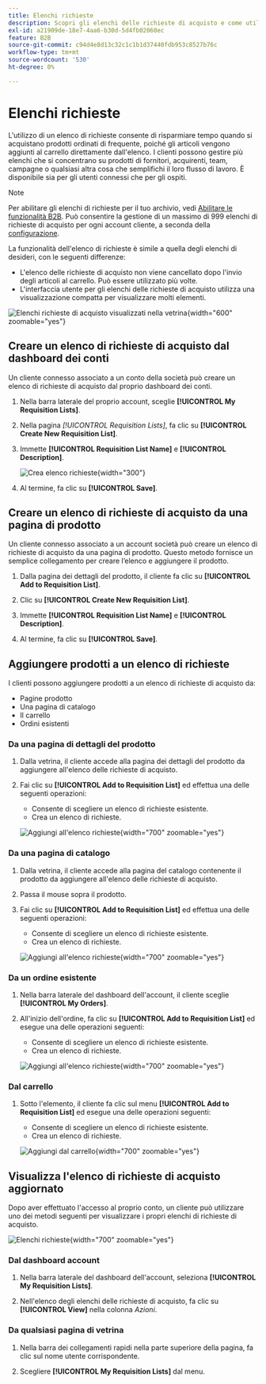 ```yaml
---
title: Elenchi richieste
description: Scopri gli elenchi delle richieste di acquisto e come utilizzarli per aggiungere facilmente i prodotti ordinati di frequente al carrello.
exl-id: a21909de-18e7-4aa6-b30d-5d4fb02060ec
feature: B2B
source-git-commit: c94d4e8d13c32c1c1b1d37440fdb953c8527b76c
workflow-type: tm+mt
source-wordcount: '530'
ht-degree: 0%

---
```


# Elenchi richieste

L&#39;utilizzo di un elenco di richieste consente di risparmiare tempo quando si acquistano prodotti ordinati di frequente, poiché gli articoli vengono aggiunti al carrello direttamente dall&#39;elenco. I clienti possono gestire più elenchi che si concentrano su prodotti di fornitori, acquirenti, team, campagne o qualsiasi altra cosa che semplifichi il loro flusso di lavoro. È disponibile sia per gli utenti connessi che per gli ospiti.

>[!NOTE]
>
>Per abilitare gli elenchi di richieste per il tuo archivio, vedi [Abilitare le funzionalità B2B](enable-basic-features.md). Può consentire la gestione di un massimo di 999 elenchi di richieste di acquisto per ogni account cliente, a seconda della [configurazione](configure-requisition-lists.md).

La funzionalità dell&#39;elenco di richieste è simile a quella degli elenchi di desideri, con le seguenti differenze:

- L&#39;elenco delle richieste di acquisto non viene cancellato dopo l&#39;invio degli articoli al carrello. Può essere utilizzato più volte.
- L&#39;interfaccia utente per gli elenchi delle richieste di acquisto utilizza una visualizzazione compatta per visualizzare molti elementi.

![Elenchi richieste di acquisto visualizzati nella vetrina](./assets/account-dashboard-my-requisition-lists.png){width="600" zoomable="yes"}

## Creare un elenco di richieste di acquisto dal dashboard dei conti

Un cliente connesso associato a un conto della società può creare un elenco di richieste di acquisto dal proprio dashboard dei conti.

1. Nella barra laterale del proprio account, sceglie **[!UICONTROL My Requisition Lists]**.

1. Nella pagina _[!UICONTROL Requisition Lists]_, fa clic su **[!UICONTROL Create New Requisition List]**.

1. Immette **[!UICONTROL Requisition List Name]** e **[!UICONTROL Description]**.

   ![Crea elenco richieste](./assets/requisition-list-create.png){width="300"}

1. Al termine, fa clic su **[!UICONTROL Save]**.

## Creare un elenco di richieste di acquisto da una pagina di prodotto

Un cliente connesso associato a un account società può creare un elenco di richieste di acquisto da una pagina di prodotto. Questo metodo fornisce un semplice collegamento per creare l’elenco e aggiungere il prodotto.

1. Dalla pagina dei dettagli del prodotto, il cliente fa clic su **[!UICONTROL Add to Requisition List]**.

1. Clic su **[!UICONTROL Create New Requisition List]**.

1. Immette **[!UICONTROL Requisition List Name]** e **[!UICONTROL Description]**.

1. Al termine, fa clic su **[!UICONTROL Save]**.

## Aggiungere prodotti a un elenco di richieste

I clienti possono aggiungere prodotti a un elenco di richieste di acquisto da:

- Pagine prodotto
- Una pagina di catalogo
- Il carrello
- Ordini esistenti

### Da una pagina di dettagli del prodotto

1. Dalla vetrina, il cliente accede alla pagina dei dettagli del prodotto da aggiungere all&#39;elenco delle richieste di acquisto.

1. Fai clic su **[!UICONTROL Add to Requisition List]** ed effettua una delle seguenti operazioni:

   - Consente di scegliere un elenco di richieste esistente.
   - Crea un elenco di richieste.

   ![Aggiungi all&#39;elenco richieste](./assets/requisition-list-product-detail.png){width="700" zoomable="yes"}

### Da una pagina di catalogo

1. Dalla vetrina, il cliente accede alla pagina del catalogo contenente il prodotto da aggiungere all&#39;elenco delle richieste di acquisto.

1. Passa il mouse sopra il prodotto.

1. Fai clic su **[!UICONTROL Add to Requisition List]** ed effettua una delle seguenti operazioni:

   - Consente di scegliere un elenco di richieste esistente.
   - Crea un elenco di richieste.

   ![Aggiungi all&#39;elenco richieste](./assets/requisition-list-add-product.png){width="700" zoomable="yes"}

### Da un ordine esistente

1. Nella barra laterale del dashboard dell&#39;account, il cliente sceglie **[!UICONTROL My Orders]**.

1. All&#39;inizio dell&#39;ordine, fa clic su **[!UICONTROL Add to Requisition List]** ed esegue una delle operazioni seguenti:

   - Consente di scegliere un elenco di richieste esistente.
   - Crea un elenco di richieste.

   ![Aggiungi all&#39;elenco richieste](./assets/requisition-list-add-from-order.png){width="700" zoomable="yes"}

### Dal carrello

1. Sotto l&#39;elemento, il cliente fa clic sul menu **[!UICONTROL Add to Requisition List]** ed esegue una delle operazioni seguenti:

   - Consente di scegliere un elenco di richieste esistente.
   - Crea un elenco di richieste.

   ![Aggiungi dal carrello](./assets/requisition-list-add-from-cart.png){width="700" zoomable="yes"}

## Visualizza l&#39;elenco di richieste di acquisto aggiornato

Dopo aver effettuato l&#39;accesso al proprio conto, un cliente può utilizzare uno dei metodi seguenti per visualizzare i propri elenchi di richieste di acquisto.

![Elenchi richieste](./assets/requisition-lists-menu-select-storefront.png){width="700" zoomable="yes"}

### Dal dashboard account

1. Nella barra laterale del dashboard dell&#39;account, seleziona **[!UICONTROL My Requisition Lists]**.

1. Nell&#39;elenco degli elenchi delle richieste di acquisto, fa clic su **[!UICONTROL View]** nella colonna _Azioni_.

### Da qualsiasi pagina di vetrina

1. Nella barra dei collegamenti rapidi nella parte superiore della pagina, fa clic sul nome utente corrispondente.

1. Scegliere **[!UICONTROL My Requisition Lists]** dal menu.
